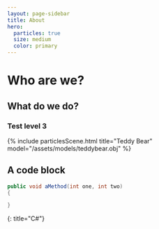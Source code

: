 ```yaml
---
layout: page-sidebar
title: About
hero:
  particles: true
  size: medium
  color: primary
---
```


# Who are we?

## What do we do?

### Test level 3

{% include particlesScene.html title="Teddy Bear" model="/assets/models/teddybear.obj" %}

## A code block

```csharp
public void aMethod(int one, int two)
{

}
```
{: title="C#"}

